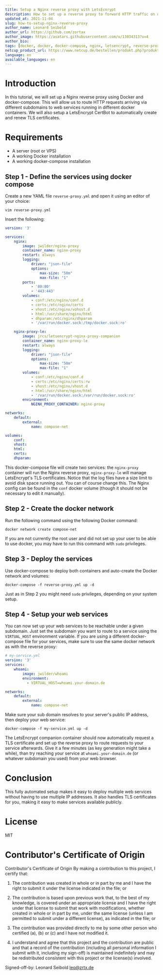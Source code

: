 ```yaml
---
title: Setup a Nginx reverse proxy with LetsEcnrypt
description: How to set up a reverse proxy to forward HTTP traffic on different subdomains to different containers
updated_at: 2021-11-04
slug: how-to-setup-nginx-reverse-proxy
author_name: Leonard Seibold
author_url: https://github.com/zortax
author_image: https://avatars.githubusercontent.com/u/13034313?v=4
author_bio: 
tags: [docker, docker, docker-compose, nginx, letsencrypt, reverse-proxy]
netcup_product_url: https://www.netcup.de/bestellen/produkt.php?produkt=2000
language: en
available_languages: en
---
```


# Introduction
In this tutorial, we will set up a Nginx reverse proxy using Docker and
docker-compose. This will allow us to route HTTP requests arriving via different
subdomains to web services running in different docker containers. We will also
setup a LetsEncrypt CertBot to automatically create and renew TLS certificates.


# Requirements
- A server (root or VPS)
- A working Docker installation
- A working docker-compose installation

## Step 1 - Define the services using docker compose

Create a new YAML file `reverse-proxy.yml` and open it using an editor of your
choice:
```
vim reverse-proxy.yml
```

Insert the following:
```yml
version: '3'

services:
    nginx:
        image: jwilder/nginx-proxy
        container_name: nginx-proxy
        restart: always
        logging:
            driver: "json-file"
            options:
                max-size: "50m"
                max-file: "1"
        ports:
            - '80:80'
            - '443:443'
        volumes:
            - conf:/etc/nginx/conf.d
            - certs:/etc/nginx/certs
            - vhost:/etc/nginx/vohost.d
            - html:/usr/share/nginx/html
            - dhparam:/etc/nginx/dhparam
            - '/var/run/docker.sock:/tmp/docker.sock:ro'

    nginx-proxy-le:
        image: jrcs/letsencrypt-nginx-proxy-companion
        container_name: nginx-proxy-le
        restart: always
        logging:
            driver: "json-file"
            options:
                max-size: "50m"
                max-file: "1"
        volumes:
            - conf:/etc/nginx/conf.d
            - certs:/etc/nginx/certs:rw
            - vhost:/etc/nginx/vhost.d
            - html:/usr/share/nginx/html
            - '/var/run/docker.sock:/var/run/docker.sock:ro'
        environment:
            NGINX_PROXY_CONTAINER: nginx-proxy

networks:
    default:
        external:
            name: compose-net

volumes:
    conf:
    vhost:
    html:
    certs:
    dhparam:
```

This docker-compose file will create two services: the `nginx-proxy` container
will run the Nginx reverse proxy, `nginx-proxy-le` will manage LetsEncrypt's TLS
certificates. Notice that the log files have a size limit to avoid disk space
running out. You can of course change this. The Nginx config can be found in the
`conf` docker volume (though it should not be necessary to edit it manually).

## Step 2 - Create the docker network
Run the following command using the following Docker command:
```
docker network create compose-net
```

If you are not currently the root user and did not set up your user to be able
to use docker, you may have to run this command with `sudo` privileges.

## Step 3 - Deploy the services
Use docker-compose to deploy both containers and auto-create the Docker network
and volumes:
```
docker-compose -f reverse-proxy.yml up -d
```
Just as in Step 2 you might need `sudo` privileges, depending on your system
setup.


## Step 4 - Setup your web services
You can now set up your web services to be reachable under a given subdomain.
Just set the subdomain you want to route to a service using the `VIRTUAL_HOST`
environment variable. If you are using a different docker-compose file for your
services, make sure to use the same docker network as with the reverse proxy:

```yml
# my-service.yml
version: '3'
services:
    whoami:
        image: jwilder/whoami
        environment:
          - VIRTUAL_HOST=whoami.your-domain.de

networks:
    default:
        external:
            name: compose-net
```

Make sure your sub domain resolves to your server's public IP address, then
deploy your web service:
```
docker-compose -f my-service.yml up -d
```

The LetsEncrypt companion container should now automatically request a TLS
certificate and set up the reverse proxy to route requests to your service
afterwards. Give it a few minutes (as key generation might take a while), than
try reaching your service at `whoami.your-domain.de` (or whatever subdomain you
used) from your web browser.

# Conclusion
This fully automated setup makes it easy to deploy multiple web services without
having to use multiple IP addresses. It also handles TLS certificates for you,
making it easy to make services available publicly.

# License
MIT

# Contributor's Certificate of Origin
Contributor's Certificate of Origin By making a contribution to this project, I certify that:

 1) The contribution was created in whole or in part by me and I have the right to submit it under the license indicated in the file; or

 2) The contribution is based upon previous work that, to the best of my knowledge, is covered under an appropriate license and I have the right under that license to submit that work with modifications, whether created in whole or in part by me, under the same license (unless I am permitted to submit under a different license), as indicated in the file; or

 3) The contribution was provided directly to me by some other person who certified (a), (b) or (c) and I have not modified it.

 4) I understand and agree that this project and the contribution are public and that a record of the contribution (including all personal information I submit with it, including my sign-off) is maintained indefinitely and may be redistributed consistent with this project or the license(s) involved.

Signed-off-by: Leonard Seibold <leo@zrtx.de>
